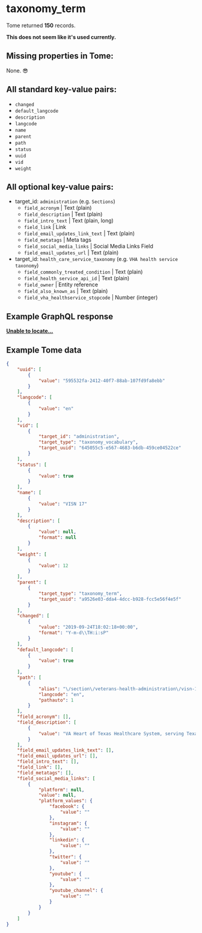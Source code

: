 # taxonomy_term

Tome returned **150** records.

**This does not seem like it's used currently.**

## Missing properties in Tome:

None. 😎

## All standard key-value pairs:

- `changed`
- `default_langcode`
- `description`
- `langcode`
- `name`
- `parent`
- `path`
- `status`
- `uuid`
- `vid`
- `weight`

## All optional key-value pairs:

- target_id: `administration` (e.g. `Sections`)
  - `field_acronym` | Text (plain)
  - `field_description` | Text (plain)
  - `field_intro_text` | Text (plain, long)
  - `field_link` | Link
  - `field_email_updates_link_text` | Text (plain)
  - `field_metatags` | Meta tags
  - `field_social_media_links` | Social Media Links Field
  - `field_email_updates_url` | Text (plain)
- target_id: `health_care_service_taxonomy` (e.g. `VHA health service taxonomy`)
  - `field_commonly_treated_condition` | Text (plain)
  - `field_health_service_api_id` | Text (plain)
  - `field_owner` | Entity reference
  - `field_also_known_as` | Text (plain)
  - `field_vha_healthservice_stopcode` | Number (integer)

## Example GraphQL response

**[Unable to locate...](../../../../../../.cache/localhost/drupal/pages.json)**

## Example Tome data

```json
{
    "uuid": [
        {
            "value": "595532fa-2412-40f7-88ab-107fd9fa8ebb"
        }
    ],
    "langcode": [
        {
            "value": "en"
        }
    ],
    "vid": [
        {
            "target_id": "administration",
            "target_type": "taxonomy_vocabulary",
            "target_uuid": "645055c5-e567-4683-b6db-459ce04522ce"
        }
    ],
    "status": [
        {
            "value": true
        }
    ],
    "name": [
        {
            "value": "VISN 17"
        }
    ],
    "description": [
        {
            "value": null,
            "format": null
        }
    ],
    "weight": [
        {
            "value": 12
        }
    ],
    "parent": [
        {
            "target_type": "taxonomy_term",
            "target_uuid": "a9526e03-dda4-4dcc-b928-fcc5e56f4e5f"
        }
    ],
    "changed": [
        {
            "value": "2019-09-24T18:02:18+00:00",
            "format": "Y-m-d\\TH:i:sP"
        }
    ],
    "default_langcode": [
        {
            "value": true
        }
    ],
    "path": [
        {
            "alias": "\/section\/veterans-health-administration\/visn-17",
            "langcode": "en",
            "pathauto": 1
        }
    ],
    "field_acronym": [],
    "field_description": [
        {
            "value": "VA Heart of Texas Healthcare System, serving Texas"
        }
    ],
    "field_email_updates_link_text": [],
    "field_email_updates_url": [],
    "field_intro_text": [],
    "field_link": [],
    "field_metatags": [],
    "field_social_media_links": [
        {
            "platform": null,
            "value": null,
            "platform_values": {
                "facebook": {
                    "value": ""
                },
                "instagram": {
                    "value": ""
                },
                "linkedin": {
                    "value": ""
                },
                "twitter": {
                    "value": ""
                },
                "youtube": {
                    "value": ""
                },
                "youtube_channel": {
                    "value": ""
                }
            }
        }
    ]
}
```
